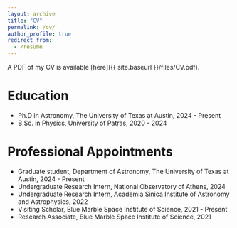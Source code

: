 ```yaml
---
layout: archive
title: "CV"
permalink: /cv/
author_profile: true
redirect_from:
  - /resume
---
```


A PDF of my CV is available [here]({{ site.baseurl }}/files/CV.pdf).

Education
======
* Ph.D in Astronomy, The University of Texas at Austin, 2024 - Present
* B.Sc. in Physics, University of Patras, 2020 - 2024

Professional Appointments
======
* Graduate student, Department of Astronomy, The University of Texas at Austin, 2024 - Present
* Undergraduate Research Intern, National Observatory of Athens, 2024
* Undergraduate Research Intern, Academia Sinica Institute of Astronomy and Astrophysics, 2022
* Visiting Scholar, Blue Marble Space Institute of Science, 2021 - Present
* Research Associate, Blue Marble Space Institute of Science, 2021
